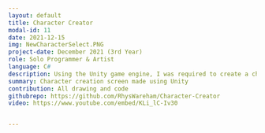 ```yaml
---
layout: default
title: Character Creator
modal-id: 11
date: 2021-12-15
img: NewCharacterSelect.PNG
project-date: December 2021 (3rd Year)
role: Solo Programmer & Artist
language: C#
description: Using the Unity game engine, I was required to create a character creation screen which could be used within a video game. Though not needing to, I chose to also create all the artwork myself for added enjoyment.
summary: Character creation screen made using Unity
contribution: All drawing and code
githubrepo: https://github.com/RhysWareham/Character-Creator
video: https://www.youtube.com/embed/KLi_lC-Iv30


---
```

